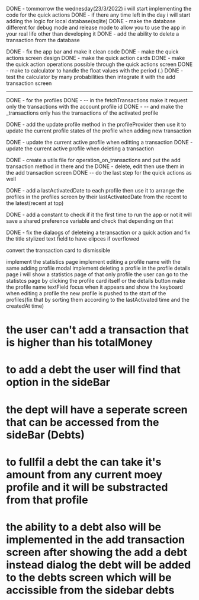 DONE - tommorrow the wednesday(23/3/2022) i will start implementing the code for the quick actions
DONE - if there any time left in the day i will start adding the logic for local database(sqlite)
DONE - make the database different for debug mode and release mode to allow you to use the app in your real life other than developing it
DONE - add the ability to delete a transaction from the database

DONE - fix the app bar and make it clean code
DONE - make the quick actions screen design
DONE - make the quick action cards
DONE - make the quick action operations possible through the quick actions screen 
DONE - make to calculator to handle the float values with the period (.)
DONE - test the calculator by many probabilities then integrate it with the add transaction screen


----------------
DONE - for the profiles
DONE - -- in the fetchTransactions make it request only the transactions with the account profile id
DONE - -- and make the _transactions only has the transactions of the activated profile

DONE - add the update profile method in the profileProvider then use it to update the current profile states of the profile when adding new transaction 

DONE - update the current active profile when editting a transaction 
DONE - update the current active profile when deleting a transaction

DONE - create a utils file for operation_on_transactions and put the add transaction method in there and the DONE - delete, edit then use them in the add transaction screen
DONE -- do the last step for the quick actions as well


DONE - add a lastActivatedDate to each profile 
then use it to arrange the profiles in the profiles screen by their lastActivatedDate from the recent to the latest(recent at top)


DONE - add a constant to check if it the first time to run the app or not it will save a shared preference variable and check that depending on that

DONE - fix the dialaogs of deleteing a teransaction or a quick action and fix the title stylized text field to have elipces if overflowed

convert the transaction card to dismissible





implement the statistics page
implement editing a profile name with the same adding profile modal
implement deleting a profile
in the profile details page i will show a statistics page of that only profile
the user can go to the statistcs page by clicking the profile card itself or the details button
make the profile name textField focus when it appears and show the keyboard
when editing a profile the new profile is pushed to the start of the profiles(fix that by sorting them according to the lastActivated time and the createdAt time)

# the user can't add a transaction that is higher than his totalMoney
# to add a debt the user will find that option in the sideBar 
# the dept will have a seperate screen that can be accessed from the sideBar (Debts)
# to fullfil a debt the can take it's amount from any current moey profile and it will be substracted from that profile
# the ability to a debt also will be implemented in the add transaction screen after showing the add a debt instead dialog the debt will be added to the debts screen which will be accissible from the sidebar debts